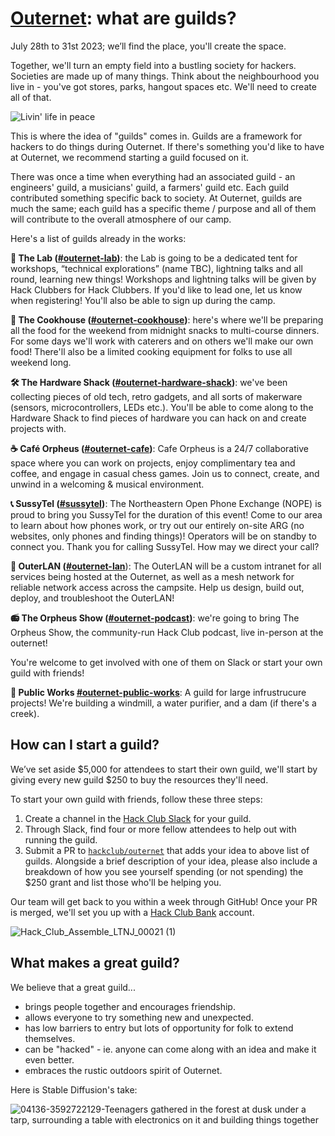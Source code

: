 # [Outernet](https://44.74.hackclub.com): what are guilds?

July 28th to 31st 2023; we’ll find the place, you'll create the space. 

Together, we'll turn an empty field into a bustling society for hackers. Societies are made up of many things. Think about the neighbourhood you live in - you've got stores, parks, hangout spaces etc. We'll need to create all of that. 

![Livin' life in peace](https://github.com/hackclub/outernet/assets/39828164/195776fb-b447-4325-b2ca-44f890e7080f)

This is where the idea of "guilds" comes in. Guilds are a framework for hackers to do things during Outernet. If there's something you'd like to have at Outernet, we recommend starting a guild focused on it.

There was once a time when everything had an associated guild - an engineers' guild, a musicians' guild, a farmers' guild etc. Each guild contributed something specific back to society. At Outernet, guilds are much the same; each guild has a specific theme / purpose and all of them will contribute to the overall atmosphere of our camp.

Here's a list of guilds already in the works:

**🔬 The Lab ([#outernet-lab](https://hackclub.slack.com/archives/C057ZQL8XKL))**: the Lab is going to be a dedicated tent for workshops, “technical explorations” (name TBC), lightning talks and all round, learning new things! Workshops and lightning talks will be given by Hack Clubbers for Hack Clubbers. If you'd like to lead one, let us know when registering! You'll also be able to sign up during the camp.

**🍳 The Cookhouse ([#outernet-cookhouse](https://hackclub.slack.com/archives/C057ZLQTV43))**: here's where we'll be preparing all the food for the weekend from midnight snacks to multi-course dinners. For some days we'll work with caterers and on others we'll make our own food! There'll also be a limited cooking equipment for folks to use all weekend long.

**🛠️ The Hardware Shack ([#outernet-hardware-shack](https://hackclub.slack.com/archives/C057WS8DGJH))**: we've been collecting pieces of old tech, retro gadgets, and all sorts of makerware (sensors, microcontrollers, LEDs etc.). You'll be able to come along to the Hardware Shack to find pieces of hardware you can hack on and create projects with.

**☕ Café Orpheus ([#outernet-cafe](https://hackclub.slack.com/archives/C058MNEP9MZ))**: Cafe Orpheus is a 24/7 collaborative space where you can work on projects, enjoy complimentary tea and coffee, and engage in casual chess games. Join us to connect, create, and unwind in a welcoming & musical environment.

**📞 SussyTel ([#sussytel](https://hackclub.slack.com/archives/C058NM4HZCJ))**: The Northeastern Open Phone Exchange (NOPE) is proud to bring you SussyTel for the duration of this event! Come to our area to learn about how phones work, or try out our entirely on-site ARG (no websites, only phones and finding things)! Operators will be on standby to connect you. Thank you for calling SussyTel. How may we direct your call?

**📶 OuterLAN ([#outernet-lan](https://hackclub.slack.com/archives/C058H62CP9C)**): The OuterLAN will be a custom intranet for all services being hosted at the Outernet, as well as a mesh network for reliable network access across the campsite. Help us design, build out, deploy, and troubleshoot the OuterLAN!

**📻 The Orpheus Show ([#outernet-podcast](https://hackclub.slack.com/archives/C058PP60PFU))**: we're going to bring The Orpheus Show, the community-run Hack Club podcast, live in-person at the outernet!

You're welcome to get involved with one of them on Slack or start your own guild with friends!

**🔨 Public Works [#outernet-public-works](https://hackclub.slack.com/archives/C058KCCBQJH)**: A guild for large infrustrucure projects! We're building a windmill, a water purifier, and a dam (if there's a creek).

## How can I start a guild?

We’ve set aside $5,000 for attendees to start their own guild, we'll start by giving every new guild $250 to buy the resources they'll need.

To start your own guild with friends, follow these three steps:

1. Create a channel in the [Hack Club Slack](https://hackclub.com/slack) for your guild.
2. Through Slack, find four or more fellow attendees to help out with running the guild.
3. Submit a PR to [`hackclub/outernet`](https://github.com/hackclub/outernet/) that adds your idea to above list of guilds. Alongside a brief description of your idea, please also include a breakdown of how you see yourself spending (or not spending) the $250 grant and list those who'll be helping you.

Our team will get back to you within a week through GitHub! Once your PR is merged, we'll set you up with a [Hack Club Bank](https://hackclub.com/bank) account.

![Hack_Club_Assemble_LTNJ_00021 (1)](https://github.com/hackclub/outernet/assets/39828164/b4f8170d-0d9c-4eaf-bdee-c590fc2a6626)

## What makes a great guild?

We believe that a great guild... 

* brings people together and encourages friendship.
* allows everyone to try something new and unexpected.
* has low barriers to entry but lots of opportunity for folk to extend themselves.
* can be "hacked" - ie. anyone can come along with an idea and make it even better.
* embraces the rustic outdoors spirit of Outernet.

Here is Stable Diffusion's take:

![04136-3592722129-Teenagers gathered in the forest at dusk under a tarp, surrounding a table with electronics on it and building things together](https://github.com/hackclub/outernet/assets/39828164/3b891fe8-6100-4a3c-9c42-f2368c5f5687)

